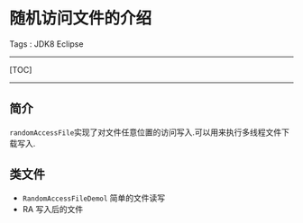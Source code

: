 # 随机访问文件的介绍

Tags : JDK8 Eclipse

---

[TOC]

---

## 简介

`randomAccessFile`实现了对文件任意位置的访问写入.可以用来执行多线程文件下载写入.
## 类文件

* `RandomAccessFileDemol`                简单的文件读写
*  RA                                                      写入后的文件


